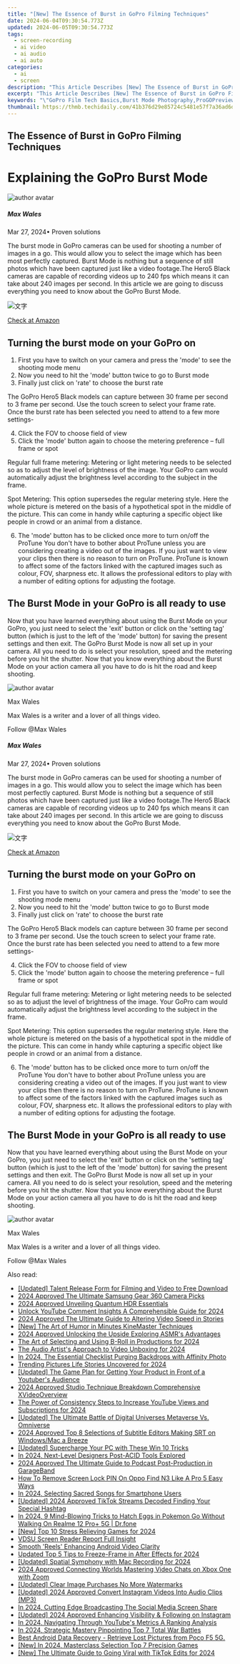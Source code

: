 ```yaml
---
title: "[New] The Essence of Burst in GoPro Filming Techniques"
date: 2024-06-04T09:30:54.773Z
updated: 2024-06-05T09:30:54.773Z
tags: 
  - screen-recording
  - ai video
  - ai audio
  - ai auto
categories: 
  - ai
  - screen
description: "This Article Describes [New] The Essence of Burst in GoPro Filming Techniques"
excerpt: "This Article Describes [New] The Essence of Burst in GoPro Filming Techniques"
keywords: "\"GoPro Film Tech Basics,Burst Mode Photography,ProGOPreview: Techniques,Dynamic Action Capture,High-Speed GoPro Shooting,Intense Filming Methods,Capturing Motion Fastly\""
thumbnail: https://thmb.techidaily.com/41b376d29e85724c5481e57f7a36ad6deb299d08d21887a298dcedb2ce73aa51.jpg
---
```


## The Essence of Burst in GoPro Filming Techniques

# Explaining the GoPro Burst Mode

![author avatar](https://images.wondershare.com/filmora/article-images/max-wales-author.jpg)

##### Max Wales

 Mar 27, 2024• Proven solutions

 The burst mode in GoPro cameras can be used for shooting a number of images in a go. This would allow you to select the image which has been most perfectly captured. Burst Mode is nothing but a sequence of still photos which have been captured just like a video footage.The Hero5 Black cameras are capable of recording videos up to 240 fps which means it can take about 240 images per second. In this article we are going to discuss everything you need to know about the GoPro Burst Mode.

![文字](https://images.wondershare.com/filmora/article-images/gopro-hero5-black-1.jpg)

[Check at Amazon](https://www.amazon.com/gp/product/B01M14ATO0/ref=as%5Fli%5Ftl?ie=UTF8&tag=vs-flora-20&camp=1789&creative=9325&linkCode=as2&creativeASIN=B01M14ATO0&linkId=5ce54ea937ecffa6b1b8056b6922abaa)

## Turning the burst mode on your GoPro on

1. First you have to switch on your camera and press the 'mode' to see the shooting mode menu
2. Now you need to hit the 'mode' button twice to go to Burst mode
3. Finally just click on 'rate' to choose the burst rate

 The GoPro Hero5 Black models can capture between 30 frame per second to 3 frame per second. Use the touch screen to select your frame rate. Once the burst rate has been selected you need to attend to a few more settings-

4. Click the FOV to choose field of view
5. Click the 'mode' button again to choose the metering preference – full frame or spot

 Regular full frame metering: Metering or light metering needs to be selected so as to adjust the level of brightness of the image. Your GoPro cam would automatically adjust the brightness level according to the subject in the frame.

 Spot Metering: This option supersedes the regular metering style. Here the whole picture is metered on the basis of a hypothetical spot in the middle of the picture. This can come in handy while capturing a specific object like people in crowd or an animal from a distance.

6. The 'mode' button has to be clicked once more to turn on/off the ProTune You don't have to bother about ProTune unless you are considering creating a video out of the images. If you just want to view your clips then there is no reason to turn on ProTune. ProTune is known to affect some of the factors linked with the captured images such as colour, FOV, sharpness etc. It allows the professional editors to play with a number of editing options for adjusting the footage.

## The Burst Mode in your GoPro is all ready to use

 Now that you have learned everything about using the Burst Mode on your GoPro, you just need to select the 'exit' button or click on the 'setting tag' button (which is just to the left of the 'mode' button) for saving the present settings and then exit. The GoPro Burst Mode is now all set up in your camera. All you need to do is select your resolution, speed and the metering before you hit the shutter. Now that you know everything about the Burst Mode on your action camera all you have to do is hit the road and keep shooting.

![author avatar](https://images.wondershare.com/filmora/article-images/max-wales-author.jpg)

Max Wales

Max Wales is a writer and a lover of all things video.

Follow @Max Wales

##### Max Wales

 Mar 27, 2024• Proven solutions

 The burst mode in GoPro cameras can be used for shooting a number of images in a go. This would allow you to select the image which has been most perfectly captured. Burst Mode is nothing but a sequence of still photos which have been captured just like a video footage.The Hero5 Black cameras are capable of recording videos up to 240 fps which means it can take about 240 images per second. In this article we are going to discuss everything you need to know about the GoPro Burst Mode.

![文字](https://images.wondershare.com/filmora/article-images/gopro-hero5-black-1.jpg)

[Check at Amazon](https://www.amazon.com/gp/product/B01M14ATO0/ref=as%5Fli%5Ftl?ie=UTF8&tag=vs-flora-20&camp=1789&creative=9325&linkCode=as2&creativeASIN=B01M14ATO0&linkId=5ce54ea937ecffa6b1b8056b6922abaa)

## Turning the burst mode on your GoPro on

1. First you have to switch on your camera and press the 'mode' to see the shooting mode menu
2. Now you need to hit the 'mode' button twice to go to Burst mode
3. Finally just click on 'rate' to choose the burst rate

 The GoPro Hero5 Black models can capture between 30 frame per second to 3 frame per second. Use the touch screen to select your frame rate. Once the burst rate has been selected you need to attend to a few more settings-

4. Click the FOV to choose field of view
5. Click the 'mode' button again to choose the metering preference – full frame or spot

 Regular full frame metering: Metering or light metering needs to be selected so as to adjust the level of brightness of the image. Your GoPro cam would automatically adjust the brightness level according to the subject in the frame.

 Spot Metering: This option supersedes the regular metering style. Here the whole picture is metered on the basis of a hypothetical spot in the middle of the picture. This can come in handy while capturing a specific object like people in crowd or an animal from a distance.

6. The 'mode' button has to be clicked once more to turn on/off the ProTune You don't have to bother about ProTune unless you are considering creating a video out of the images. If you just want to view your clips then there is no reason to turn on ProTune. ProTune is known to affect some of the factors linked with the captured images such as colour, FOV, sharpness etc. It allows the professional editors to play with a number of editing options for adjusting the footage.

## The Burst Mode in your GoPro is all ready to use

 Now that you have learned everything about using the Burst Mode on your GoPro, you just need to select the 'exit' button or click on the 'setting tag' button (which is just to the left of the 'mode' button) for saving the present settings and then exit. The GoPro Burst Mode is now all set up in your camera. All you need to do is select your resolution, speed and the metering before you hit the shutter. Now that you know everything about the Burst Mode on your action camera all you have to do is hit the road and keep shooting.

![author avatar](https://images.wondershare.com/filmora/article-images/max-wales-author.jpg)

Max Wales

Max Wales is a writer and a lover of all things video.

Follow @Max Wales


<ins class="adsbygoogle"
     style="display:block"
     data-ad-format="autorelaxed"
     data-ad-client="ca-pub-7571918770474297"
     data-ad-slot="1223367746"></ins>

<ins class="adsbygoogle"
     style="display:block"
     data-ad-format="autorelaxed"
     data-ad-client="ca-pub-7571918770474297"
     data-ad-slot="1223367746"></ins>



<ins class="adsbygoogle"
     style="display:block"
     data-ad-client="ca-pub-7571918770474297"
     data-ad-slot="8358498916"
     data-ad-format="auto"
     data-full-width-responsive="true"></ins>


<span class="atpl-alsoreadstyle">Also read:</span>
<div><ul>
<li><a href="https://some-skills.techidaily.com/updated-talent-release-form-for-filming-and-video-to-free-download/"><u>[Updated] Talent Release Form for Filming and Video to Free Download</u></a></li>
<li><a href="https://some-skills.techidaily.com/2024-approved-the-ultimate-samsung-gear-360-camera-picks/"><u>2024 Approved  The Ultimate Samsung Gear 360 Camera Picks</u></a></li>
<li><a href="https://some-skills.techidaily.com/2024-approved-unveiling-quantum-hdr-essentials/"><u>2024 Approved  Unveiling Quantum HDR Essentials</u></a></li>
<li><a href="https://some-skills.techidaily.com/unlock-youtube-comment-insights-a-comprehensible-guide-for-2024/"><u>Unlock YouTube Comment Insights  A Comprehensible Guide for 2024</u></a></li>
<li><a href="https://some-skills.techidaily.com/2024-approved-the-ultimate-guide-to-altering-video-speed-in-stories/"><u>2024 Approved  The Ultimate Guide to Altering Video Speed in Stories</u></a></li>
<li><a href="https://some-skills.techidaily.com/new-the-art-of-humor-in-minutes-kinemaster-techniques/"><u>[New] The Art of Humor in Minutes  KineMaster Techniques</u></a></li>
<li><a href="https://some-skills.techidaily.com/2024-approved-unlocking-the-upside-exploring-asmrs-advantages/"><u>2024 Approved  Unlocking the Upside  Exploring ASMR's Advantages</u></a></li>
<li><a href="https://some-skills.techidaily.com/the-art-of-selecting-and-using-b-roll-in-productions-for-2024/"><u>The Art of Selecting and Using B-Roll in Productions for 2024</u></a></li>
<li><a href="https://some-skills.techidaily.com/the-audio-artists-approach-to-video-unboxing-for-2024/"><u>The Audio Artist's Approach to Video Unboxing for 2024</u></a></li>
<li><a href="https://some-skills.techidaily.com/in-2024-the-essential-checklist-purging-backdrops-with-affinity-photo/"><u>In 2024, The Essential Checklist  Purging Backdrops with Affinity Photo</u></a></li>
<li><a href="https://some-skills.techidaily.com/trending-pictures-life-stories-uncovered-for-2024/"><u>Trending Pictures  Life Stories Uncovered for 2024</u></a></li>
<li><a href="https://some-skills.techidaily.com/updated-the-game-plan-for-getting-your-product-in-front-of-a-youtubers-audience/"><u>[Updated] The Game Plan for Getting Your Product in Front of a Youtuber's Audience</u></a></li>
<li><a href="https://some-skills.techidaily.com/2024-approved-studio-technique-breakdown-comprehensive-xvideooverview/"><u>2024 Approved  Studio Technique Breakdown  Comprehensive XVideoOverview</u></a></li>
<li><a href="https://some-skills.techidaily.com/the-power-of-consistency-steps-to-increase-youtube-views-and-subscriptions-for-2024/"><u>The Power of Consistency  Steps to Increase YouTube Views and Subscriptions for 2024</u></a></li>
<li><a href="https://some-skills.techidaily.com/updated-the-ultimate-battle-of-digital-universes-metaverse-vs-omniverse/"><u>[Updated] The Ultimate Battle of Digital Universes  Metaverse Vs. Omniverse</u></a></li>
<li><a href="https://some-skills.techidaily.com/2024-approved-top-8-selections-of-subtitle-editors-making-srt-on-windowsmac-a-breeze/"><u>2024 Approved  Top 8 Selections of Subtitle Editors Making SRT on Windows/Mac a Breeze</u></a></li>
<li><a href="https://some-skills.techidaily.com/updated-supercharge-your-pc-with-these-win-10-tricks/"><u>[Updated] Supercharge Your PC with These Win 10 Tricks</u></a></li>
<li><a href="https://some-skills.techidaily.com/in-2024-next-level-designers-post-acid-tools-explored/"><u>In 2024, Next-Level Designers  Post-ACID Tools Explored</u></a></li>
<li><a href="https://some-skills.techidaily.com/2024-approved-the-ultimate-guide-to-podcast-post-production-in-garageband/"><u>2024 Approved  The Ultimate Guide to Podcast Post-Production in GarageBand</u></a></li>
<li><a href="https://android-unlock.techidaily.com/how-to-remove-screen-lock-pin-on-oppo-find-n3-like-a-pro-5-easy-ways-by-drfone-android/"><u>How To Remove Screen Lock PIN On Oppo Find N3 Like A Pro 5 Easy Ways</u></a></li>
<li><a href="https://extra-guidance.techidaily.com/in-2024-selecting-sacred-songs-for-smartphone-users/"><u>In 2024, Selecting Sacred Songs for Smartphone Users</u></a></li>
<li><a href="https://tiktok-video-recordings.techidaily.com/updated-2024-approved-tiktok-streams-decoded-finding-your-special-hashtag/"><u>[Updated] 2024 Approved  TikTok Streams Decoded  Finding Your Special Hashtag</u></a></li>
<li><a href="https://pokemon-go-android.techidaily.com/in-2024-9-mind-blowing-tricks-to-hatch-eggs-in-pokemon-go-without-walking-on-realme-12-proplus-5g-drfone-by-drfone-virtual-android/"><u>In 2024, 9 Mind-Blowing Tricks to Hatch Eggs in Pokemon Go Without Walking On Realme 12 Pro+ 5G | Dr.fone</u></a></li>
<li><a href="https://screen-capture.techidaily.com/new-top-10-stress-relieving-games-for-2024/"><u>[New] Top 10 Stress Relieving Games for 2024</u></a></li>
<li><a href="https://screen-capture.techidaily.com/vdsu-screen-reader-report-full-insight/"><u>VDSU Screen Reader Report  Full Insight</u></a></li>
<li><a href="https://facebook-video-recording.techidaily.com/smooth-reels-enhancing-android-video-clarity/"><u>Smooth 'Reels'  Enhancing Android Video Clarity</u></a></li>
<li><a href="https://ai-editing-video.techidaily.com/updated-top-5-tips-to-freeze-frame-in-after-effects-for-2024/"><u>Updated Top 5 Tips to Freeze-Frame in After Effects for 2024</u></a></li>
<li><a href="https://on-screen-recording.techidaily.com/updated-spatial-symphony-with-mac-recording-for-2024/"><u>[Updated] Spatial Symphony with Mac Recording for 2024</u></a></li>
<li><a href="https://extra-resources.techidaily.com/2024-approved-connecting-worlds-mastering-video-chats-on-xbox-one-with-zoom/"><u>2024 Approved  Connecting Worlds  Mastering Video Chats on Xbox One with Zoom</u></a></li>
<li><a href="https://extra-information.techidaily.com/updated-clear-image-purchases-no-more-watermarks/"><u>[Updated] Clear Image Purchases  No More Watermarks</u></a></li>
<li><a href="https://instagram-clips.techidaily.com/updated-2024-approved-convert-instagram-videos-into-audio-clips-mp3/"><u>[Updated] 2024 Approved  Convert Instagram Videos Into Audio Clips (MP3)</u></a></li>
<li><a href="https://facebook-clips.techidaily.com/in-2024-cutting-edge-broadcasting-the-social-media-screen-share/"><u>In 2024, Cutting Edge Broadcasting  The Social Media Screen Share</u></a></li>
<li><a href="https://instagram-clips.techidaily.com/updated-2024-approved-enhancing-visibility-and-following-on-instagram/"><u>[Updated] 2024 Approved  Enhancing Visibility & Following on Instagram</u></a></li>
<li><a href="https://youtube-help.techidaily.com/in-2024-navigating-through-youtubes-metrics-a-ranking-analysis/"><u>In 2024, Navigating Through YouTube's Metrics  A Ranking Analysis</u></a></li>
<li><a href="https://screen-activity-recording.techidaily.com/in-2024-strategic-mastery-pinpointing-top-7-total-war-battles/"><u>In 2024, Strategic Mastery  Pinpointing Top 7 Total War Battles</u></a></li>
<li><a href="https://phone-solutions.techidaily.com/best-android-data-recovery-retrieve-lost-pictures-from-poco-f5-5g-by-fonelab-android-recover-pictures/"><u>Best Android Data Recovery - Retrieve Lost Pictures from Poco F5 5G.</u></a></li>
<li><a href="https://visual-screen-recording.techidaily.com/new-in-2024-masterclass-selection-top-7-precision-games/"><u>[New] In 2024, Masterclass Selection  Top 7 Precision Games</u></a></li>
<li><a href="https://tiktok-clips.techidaily.com/new-the-ultimate-guide-to-going-viral-with-tiktok-edits-for-2024/"><u>[New] The Ultimate Guide to Going Viral with TikTok Edits for 2024</u></a></li>
</ul></div>

